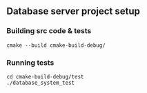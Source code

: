 ## Database server project setup

### Building src code & tests
    cmake --build cmake-build-debug/

### Running tests
    cd cmake-build-debug/test
    ./database_system_test
